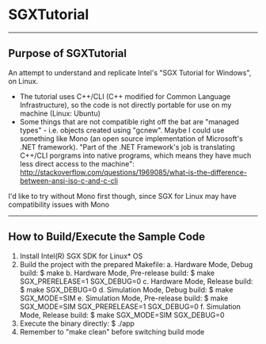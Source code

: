 # SGXTutorial

--------------------------
Purpose of SGXTutorial
--------------------------
An attempt to understand and replicate Intel's "SGX Tutorial for Windows", on Linux.

- The tutorial uses C++/CLI (C++ modified for Common Language Infrastructure),
so the code is not directly portable for use on my machine (Linux: Ubuntu) 
- Some things that are not compatible right off the bat are "managed types" - i.e.
objects created using "gcnew".
Maybe I could use something like Mono (an open source implementation of 
Microsoft's .NET framework). "Part of the .NET Framework's job is translating
C++/CLI porgrams into native programs, which means they have much less direct
access to the machine": 
http://stackoverflow.com/questions/1969085/what-is-the-difference-between-ansi-iso-c-and-c-cli
 
I'd like to try without Mono first though, since SGX for Linux may have
compatibility issues with Mono

------------------------------------
How to Build/Execute the Sample Code
------------------------------------
1. Install Intel(R) SGX SDK for Linux* OS
2. Build the project with the prepared Makefile:
    a. Hardware Mode, Debug build:
        $ make
    b. Hardware Mode, Pre-release build:
        $ make SGX_PRERELEASE=1 SGX_DEBUG=0
    c. Hardware Mode, Release build:
        $ make SGX_DEBUG=0
    d. Simulation Mode, Debug build:
        $ make SGX_MODE=SIM
    e. Simulation Mode, Pre-release build:
        $ make SGX_MODE=SIM SGX_PRERELEASE=1 SGX_DEBUG=0
    f. Simulation Mode, Release build:
        $ make SGX_MODE=SIM SGX_DEBUG=0
3. Execute the binary directly:
    $ ./app
4. Remember to "make clean" before switching build mode
